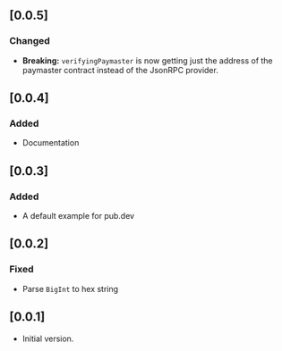 ## [0.0.5]

### Changed
- **Breaking:** `verifyingPaymaster` is now getting just the address of the paymaster contract instead of the JsonRPC provider.

## [0.0.4]

### Added
- Documentation

## [0.0.3]

### Added
- A default example for pub.dev

## [0.0.2]

### Fixed
- Parse `BigInt` to hex string

## [0.0.1]

- Initial version.
